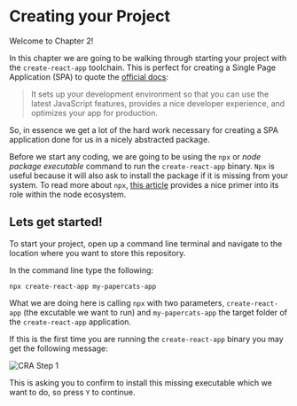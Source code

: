 # Creating your Project
Welcome to Chapter 2!

In this chapter we are going to be walking through starting your project with the `create-react-app` toolchain.  This is perfect for creating a Single Page Application (SPA) to quote the [official docs](https://reactjs.org/docs/create-a-new-react-app.html):

> It sets up your development environment so that you can use the latest JavaScript features, provides a nice developer experience, and optimizes your app for production. 

So, in essence we get a lot of the hard work necessary for creating a SPA application done for us in a nicely abstracted package.

Before we start any coding, we are going to be using the `npx` or _node package executable_ command to run the `create-react-app` binary.  `Npx` is useful because it will also ask to install the package if it is missing from your system.  To read more about `npx`, [this article](https://medium.com/@maybekatz/introducing-npx-an-npm-package-runner-55f7d4bd282b) provides a nice primer into its role within the node ecosystem.

## Lets get started!
To start your project, open up a command line terminal and navigate to the location where you want to store this repository.  

In the command line type the following:

```npx create-react-app my-papercats-app```

What we are doing here is calling `npx` with two parameters, `create-react-app` (the excutable we want to run) and `my-papercats-app` the target folder of the `create-react-app` application.

If this is the first time you are running the `create-react-app` binary you may get the following message:

<img alt="CRA Step 1" src="../assets/chapter-2-cra-step1.png">

This is asking you to confirm to install this missing executable which we want to do, so press `Y` to continue.

